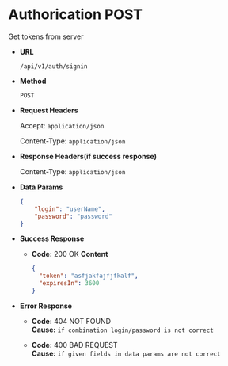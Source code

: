 # Authorication POST

Get tokens from server

* **URL**

  `/api/v1/auth/signin`

* **Method**

  `POST`

* **Request Headers**

  Accept: `application/json`

  Content-Type: `application/json`

* **Response Headers(if success response)**

  Content-Type: `application/json`

* **Data Params**

    ```json
    {
        "login": "userName",
        "password": "password"
    }
    ```

* **Success Response**

  * **Code:** 200 OK
  **Content**

      ```json
    {
        "token": "asfjakfajfjfkalf",
        "expiresIn": 3600
    }
    ```

* **Error Response**

  * **Code:** 404 NOT FOUND  
  **Cause:** `if combination login/password is not correct`

  * **Code:** 400 BAD REQUEST  
  **Cause:** `if given fields in data params are not correct`
